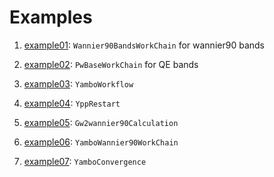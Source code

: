# Examples

1. [example01](./example_01.py): `Wannier90BandsWorkChain` for wannier90 bands

2. [example02](./example_02.py): `PwBaseWorkChain` for QE bands

3. [example03](./example_03.py): `YamboWorkflow`

4. [example04](./example_04.py): `YppRestart`

5. [example05](./example_05.py): `Gw2wannier90Calculation`

6. [example06](./example_06.py): `YamboWannier90WorkChain`

7. [example07](./example_07.py): `YamboConvergence`
